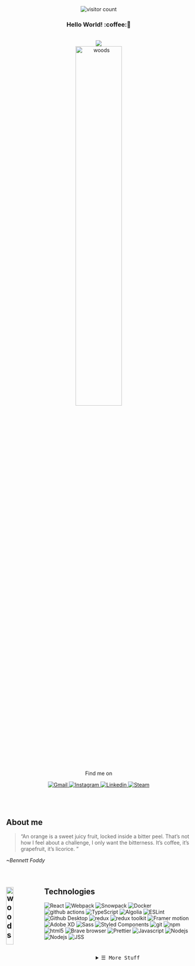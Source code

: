 <div align="center">
   <img alt="visitor count" src="https://visitor-badge.glitch.me/badge?page_id=reikrom.reikrom&style=flat-square&color=0088cc" />
  <h3>Hello World! :coffee:👋 </h3>
  <br>
  <img src="https://readme-typing-svg.herokuapp.com?font=Fira+Coda&vCenter=true&width=500&lines=Front-end+developer;UX+Designer;Jack+of+all+trades+master+of+none....;...but+often+better+than+a+master+of+one+++;Always+learning+new+things&center=true&width=500&height=45">
   <br>
<img align="center" alt="woods" width="50%" src="https://i.imgur.com/L5EqZip.gif"> 
</div>
<!-- Social Links -->
<div align="center"> 
  <p>Find me on</p>
  <!-- Gmail -->
  <a href="mailto:mr.mygo@gmail.com" target="_blank"><img alt="Gmail"
          src="https://img.shields.io/badge/-Gmail-EA4335?style=flat-square&logo=Gmail&logoColor=white">
  </a>
  <!-- Instagram -->
  <a href="https://www.instagram.com/reikrom/" target="_blank"><img alt="Instagram"
          src="https://img.shields.io/badge/-Instagram-E4405F?style=flat-square&logo=Instagram&logoColor=white">
  </a>
  <!-- Linkedin -->
  <a href="https://www.linkedin.com/in/rei-kromulis/" target="_blank"><img alt="Linkedin"
          src="https://img.shields.io/badge/-Linkedin-0A66C2?style=flat-square&logo=Linkedin&logoColor=white">
  </a>
    <a href="https://steamcommunity.com/id/scrng/" target="_blank"><img alt="Steam"
          src="https://img.shields.io/badge/-Steam-1b2838?style=flat-square&logo=Steam&logoColor=white">
  </a>
</div>
<br>
<br>
<br>

## About me

<!-- Footer -->
  >“An orange is a sweet juicy fruit, locked inside a bitter peel. That’s not how I feel about a challenge, I only want the bitterness. It’s coffee, it’s grapefruit, it’s licorice. ”

*~Bennett Foddy*
<br>
<br>
<br>

## <img align="left" alt="woods" width="20%" src="https://static.wixstatic.com/media/e5e272_a0e952c58ebf4c00bd655c718ac16087~mv2.gif/v1/fill/w_300,h_189,q_90/e5e272_a0e952c58ebf4c00bd655c718ac16087~mv2.gif">  Technologies
<p> 
 <img alt="React" src="https://img.shields.io/badge/-React-45b8d8?style=flat-square&logo=react&logoColor=white" />
  <img alt="Webpack" src="https://img.shields.io/badge/-Webpack-8DD6F9?style=flat-square&logo=webpack&logoColor=white" /> 
  <img alt="Snowpack" src="https://img.shields.io/badge/-Snowpack-2E5E82?style=flat-square&logo=snowpack&logoColor=white" /> 
  <img alt="Docker" src="https://img.shields.io/badge/-Docker-46a2f1?style=flat-square&logo=docker&logoColor=white" />
  <img alt="github actions" src="https://img.shields.io/badge/-Github_Actions-2088FF?style=flat-square&logo=github-actions&logoColor=white" />
  <img alt="TypeScript" src="https://img.shields.io/badge/-TypeScript-007ACC?style=flat-square&logo=typescript&logoColor=white" />
  <img alt="Algolia" src="https://img.shields.io/badge/-Algolia-605CEC?style=flat-square&logo=algolia&logoColor=white" />
  <img alt="ESLint" src="https://img.shields.io/badge/-ESLint-4b32c3?style=flat-square&logo=eslint&logoColor=white" />
  <img alt="Github Desktop" src="https://img.shields.io/badge/-Github Desktop-6532B4?style=flat-square&logo=github&logoColor=white" />
  <img alt="redux" src="https://img.shields.io/badge/-Redux-764ABC?style=flat-square&logo=redux&logoColor=white" />
  <img alt="redux toolkit" src="https://img.shields.io/badge/-Redux Toolkit-875bcd?style=flat-square&logo=redux&logoColor=white" />
  <img alt="Framer motion" src="https://img.shields.io/badge/-Framer Motion-F107A3?style=flat-square&logo=framer&logoColor=white" />
  <img alt="Adobe XD" src="https://img.shields.io/badge/-Adobe XD-F75EEE?style=flat-square&logo=adobe-xd&logoColor=white" />
  <img alt="Sass" src="https://img.shields.io/badge/-Sass-CC6699?style=flat-square&logo=sass&logoColor=white" />
  <img alt="Styled Components" src="https://img.shields.io/badge/-Styled_Components-db7092?style=flat-square&logo=styled-components&logoColor=white" />
  <img alt="git" src="https://img.shields.io/badge/-Git-F05032?style=flat-square&logo=git&logoColor=white" />
  <img alt="npm" src="https://img.shields.io/badge/-NPM-CB3837?style=flat-square&logo=npm&logoColor=white" />
  <img alt="html5" src="https://img.shields.io/badge/-HTML5-E34F26?style=flat-square&logo=html5&logoColor=white" />
  <img alt="Brave browser" src="https://img.shields.io/badge/-Brave_Browser-FB542B?style=flat-square&logo=brave&logoColor=white" />
  <img alt="Prettier" src="https://img.shields.io/badge/-Prettier-F7B93E?style=flat-square&logo=prettier&logoColor=white" />
  <img alt="Javascript" src="https://img.shields.io/badge/-Javascript-fce300?style=flat-square&logo=javascript&logoColor=black" />
  <img alt="Nodejs" src="https://img.shields.io/badge/-Nodejs-43853d?style=flat-square&logo=Node-js&logoColor=white" />
  <img alt="Nodejs" src="https://img.shields.io/badge/-nvm-408637?style=flat-square&logo=nvm&logoColor=white" />
  <img alt="JSS" src="https://img.shields.io/badge/-JSS-24292e?style=flat-square&logo=JSS&logoColor=white" />
  
  </p> 
  
  #
  

<details align="center">
  <summary> <samp>&#9776; More Stuff</samp></summary>
  <br>
    <div align="center">
       <h3> Stats </h3>
      <br>
       <img alt="Commits" src="https://github-profile-trophy.vercel.app/?username=reikrom&title=Commit&theme=onedark&column=1" />
        <br>
        <br>
        <img alt="Rei Krom's GitHub Stats"
                src="https://github-readme-stats.vercel.app/api?username=reikrom&show_icons=true&theme=radical" />
        <br>
      <h3> <img alt="dancing penguin" src="https://i.pinimg.com/originals/a9/36/c2/a936c2d173cb4af7a620d41222ab856a.gif" width="50" /> 🎶 Music 🎶 <img alt="dancing penguin" src="https://i.pinimg.com/originals/a9/36/c2/a936c2d173cb4af7a620d41222ab856a.gif" width="50" /> </h3>
      <br>
        <img alt="recent Spotify" src="https://spotify-recently-played-readme.vercel.app/api?user=1182896069" />
      <br>
        </div>
</details>

#

  
  
